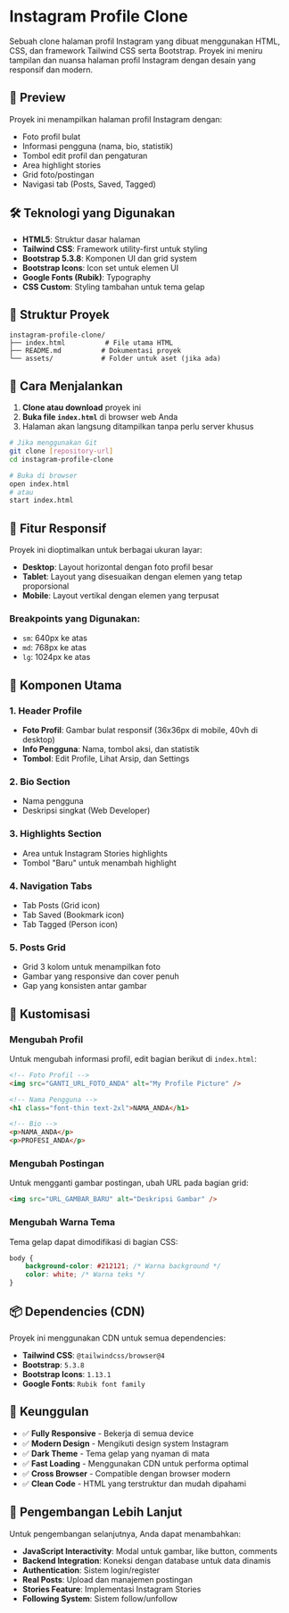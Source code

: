 # Instagram Profile Clone

Sebuah clone halaman profil Instagram yang dibuat menggunakan HTML, CSS, dan framework Tailwind CSS serta Bootstrap. Proyek ini meniru tampilan dan nuansa halaman profil Instagram dengan desain yang responsif dan modern.

## 📸 Preview

Proyek ini menampilkan halaman profil Instagram dengan:
- Foto profil bulat
- Informasi pengguna (nama, bio, statistik)
- Tombol edit profil dan pengaturan
- Area highlight stories
- Grid foto/postingan
- Navigasi tab (Posts, Saved, Tagged)

## 🛠️ Teknologi yang Digunakan

- **HTML5**: Struktur dasar halaman
- **Tailwind CSS**: Framework utility-first untuk styling
- **Bootstrap 5.3.8**: Komponen UI dan grid system
- **Bootstrap Icons**: Icon set untuk elemen UI
- **Google Fonts (Rubik)**: Typography
- **CSS Custom**: Styling tambahan untuk tema gelap

## 📁 Struktur Proyek

```
instagram-profile-clone/
├── index.html          # File utama HTML
├── README.md          # Dokumentasi proyek
└── assets/            # Folder untuk aset (jika ada)
```

## 🚀 Cara Menjalankan

1. **Clone atau download** proyek ini
2. **Buka file `index.html`** di browser web Anda
3. Halaman akan langsung ditampilkan tanpa perlu server khusus

```bash
# Jika menggunakan Git
git clone [repository-url]
cd instagram-profile-clone

# Buka di browser
open index.html
# atau
start index.html
```

## 📱 Fitur Responsif

Proyek ini dioptimalkan untuk berbagai ukuran layar:

- **Desktop**: Layout horizontal dengan foto profil besar
- **Tablet**: Layout yang disesuaikan dengan elemen yang tetap proporsional  
- **Mobile**: Layout vertikal dengan elemen yang terpusat

### Breakpoints yang Digunakan:
- `sm`: 640px ke atas
- `md`: 768px ke atas  
- `lg`: 1024px ke atas

## 🎨 Komponen Utama

### 1. Header Profile
- **Foto Profil**: Gambar bulat responsif (36x36px di mobile, 40vh di desktop)
- **Info Pengguna**: Nama, tombol aksi, dan statistik
- **Tombol**: Edit Profile, Lihat Arsip, dan Settings

### 2. Bio Section
- Nama pengguna
- Deskripsi singkat (Web Developer)

### 3. Highlights Section
- Area untuk Instagram Stories highlights
- Tombol "Baru" untuk menambah highlight

### 4. Navigation Tabs
- Tab Posts (Grid icon)
- Tab Saved (Bookmark icon)  
- Tab Tagged (Person icon)

### 5. Posts Grid
- Grid 3 kolom untuk menampilkan foto
- Gambar yang responsive dan cover penuh
- Gap yang konsisten antar gambar

## 🎯 Kustomisasi

### Mengubah Profil
Untuk mengubah informasi profil, edit bagian berikut di `index.html`:

```html
<!-- Foto Profil -->
<img src="GANTI_URL_FOTO_ANDA" alt="My Profile Picture" />

<!-- Nama Pengguna -->
<h1 class="font-thin text-2xl">NAMA_ANDA</h1>

<!-- Bio -->
<p>NAMA_ANDA</p>
<p>PROFESI_ANDA</p>
```

### Mengubah Postingan
Untuk mengganti gambar postingan, ubah URL pada bagian grid:

```html
<img src="URL_GAMBAR_BARU" alt="Deskripsi Gambar" />
```

### Mengubah Warna Tema
Tema gelap dapat dimodifikasi di bagian CSS:

```css
body {
    background-color: #212121; /* Warna background */
    color: white; /* Warna teks */
}
```

## 📦 Dependencies (CDN)

Proyek ini menggunakan CDN untuk semua dependencies:

- **Tailwind CSS**: `@tailwindcss/browser@4`
- **Bootstrap**: `5.3.8`
- **Bootstrap Icons**: `1.13.1`
- **Google Fonts**: `Rubik font family`

## 🌟 Keunggulan

- ✅ **Fully Responsive** - Bekerja di semua device
- ✅ **Modern Design** - Mengikuti design system Instagram
- ✅ **Dark Theme** - Tema gelap yang nyaman di mata
- ✅ **Fast Loading** - Menggunakan CDN untuk performa optimal
- ✅ **Cross Browser** - Compatible dengan browser modern
- ✅ **Clean Code** - HTML yang terstruktur dan mudah dipahami

## 🔧 Pengembangan Lebih Lanjut

Untuk pengembangan selanjutnya, Anda dapat menambahkan:

- **JavaScript Interactivity**: Modal untuk gambar, like button, comments
- **Backend Integration**: Koneksi dengan database untuk data dinamis
- **Authentication**: Sistem login/register
- **Real Posts**: Upload dan manajemen postingan
- **Stories Feature**: Implementasi Instagram Stories
- **Following System**: Sistem follow/unfollow
